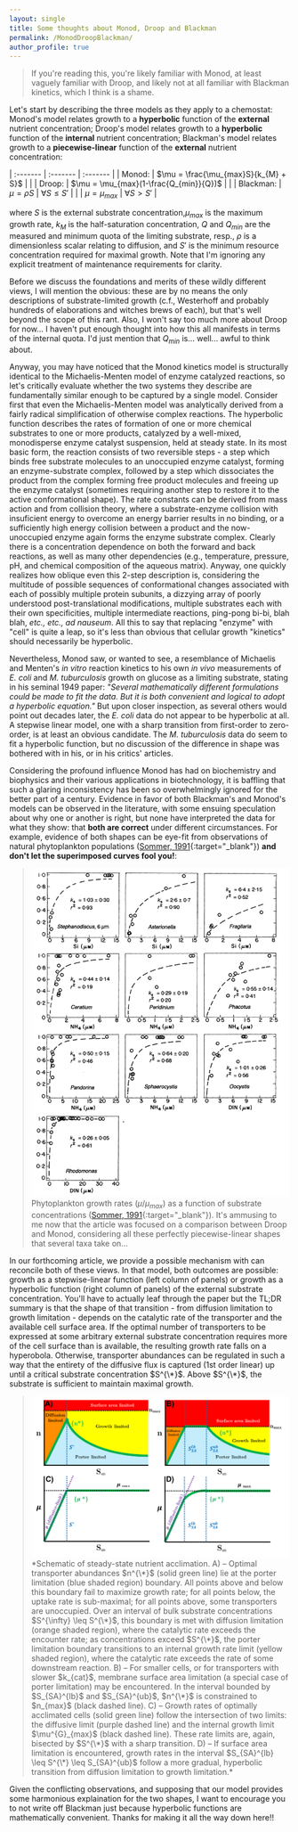 ```yaml
---
layout: single
title: Some thoughts about Monod, Droop and Blackman
permalink: /MonodDroopBlackman/
author_profile: true
---
```


> If you're reading this, you're likely familiar with Monod, at least vaguely familiar with Droop, and likely not at all familiar with Blackman kinetics, which I think is a shame.  

Let's start by describing the three models as they apply to a chemostat: Monod's model relates growth to a **hyperbolic** function of the **external** nutrient concentration; Droop's model relates growth to a **hyperbolic** function of the **internal** nutrient concentration; Blackman's model relates growth to a **piecewise-linear** function of the **external** nutrient concentration:  


| :------- | :------- | :------- |
| Monod: | $\mu = \frac{\mu_{max}S}{k_{M} + S}$  | |
| Droop: | $\mu = \mu_{max}(1-\frac{Q_{min}}{Q})$  | |
| Blackman: | $\mu = \rho S$ | $\forall S \leq S'$ |
| | $\mu = \mu_{max}$ | $\forall S > S'$ |

where $S$ is the external substrate concentration,$\mu_{max}$ is the maximum growth rate, $k_{M}$ is the half-saturation concentration, $Q$ and $Q_{min}$ are the measured and minimum quota of the limiting substrate, resp., $\rho$ is a dimensionless scalar relating to diffusion, and $S'$ is the minimum resource concentration required for maximal growth. Note that I'm ignoring any explicit treatment of maintenance requirements for clarity. 

Before we discuss the foundations and merits of these wildly different views, I will mention the obvious: these are by no means the only descriptions of substrate-limited growth (c.f., Westerhoff and probably hundreds of elaborations and witches brews of each), but that's well beyond the scope of this rant. Also, I won't say too much more about Droop for now... I haven't put enough thought into how this all manifests in terms of the internal quota. I'd just mention that $Q_{min}$ is... well... awful to think about. 

Anyway, you may have noticed that the Monod kinetics model is structurally identical to the Michaelis-Menten model of enzyme catalyzed reactions, so let's critically evaluate whether the two systems they describe are fundamentally similar enough to be captured by a single model. Consider first that even the Michaelis-Menten model was analytically derived from a fairly radical simplification of otherwise complex reactions. The hyperbolic function describes the rates of formation of one or more chemical substrates to one or more products, catalyzed by a well-mixed, monodisperse enzyme catalyst suspension, held at steady state. In its most basic form, the reaction consists of two reversible steps - a step which binds free substrate molecules to an unoccupied enzyme catalyst, forming an enzyme-substrate complex, followed by a step which dissociates the product from the complex forming free product molecules and freeing up the enzyme catalyst (sometimes requiring another step to restore it to the active conformational shape). The rate constants can be derived from mass action and from collision theory, where a substrate-enzyme collision with insuficient energy to overcome an energy barrier results in no binding, or a sufficiently high energy collision between a product and the now-unoccupied enzyme again forms the enzyme substrate complex. Clearly there is a concentration dependence on both the forward and back reactions, as well as many other dependencies (e.g., temperature, pressure, pH, and chemical composition of the aqueous matrix). Anyway, one quickly realizes how oblique even this 2-step description is, considering the multitude of possible sequences of conformational changes associated with each of possibly multiple protein subunits, a dizzying array of poorly understood post-translational modifications, multiple substrates each with their own specificities, multiple intermediate reactions, ping-pong bi-bi, blah blah, *etc., etc., ad nauseum*. All this to say that replacing "enzyme" with "cell" is quite a leap, so it's less than obvious that cellular growth "kinetics" should necessarily be hyperbolic.          

Nevertheless, Monod saw, or wanted to see, a resemblance of Michaelis and Menten's *in vitro* reaction kinetics to his own *in vivo* measurements of *E. coli* and *M. tuburculosis* growth on glucose as a limiting substrate, stating in his seminal 1949 paper: *"Several mathematically different formulations could be made to fit the data. But it is both convenient and logical to adopt a hyperbolic equation."* But upon closer inspection, as several others would point out decades later, the *E. coli* data do not appear to be hyperbolic at all. A stepwise linear model, one with a sharp transition from first-order to zero-order, is at least an obvious candidate. The *M. tuburculosis* data do seem to fit a hyperbolic function, but no discussion of the difference in shape was bothered with in his, or in his critics' articles.  

Considering the profound influence Monod has had on biochemistry and biophysics and their various applications in biotechnology, it is baffling that such a glaring inconsistency has been so overwhelmingly ignored for the better part of a century. Evidence in favor of both Blackman's and Monod's models can be observed in the literature, with some ensuing speculation about why one or another is right, but none have interpreted the data for what they show: that **both are correct** under different circumstances. For example, evidence of both shapes can be eye-fit from observations of natural phytoplankton populations ([Sommer, 1991](https://ascelibrary.org/doi/10.1061/%28ASCE%29EE.1943-7870.0000257){:target="_blank"}) **and don't let the superimposed curves fool you!**:   

> ![Sommer Figure](/assets/images/Sommer_1991_Fig4.jpg)
> Phytoplankton growth rates ($\mu / \mu_{max}$) as a function of substrate concentrations ([Sommer, 1991](https://ascelibrary.org/doi/10.1061/%28ASCE%29EE.1943-7870.0000257){:target="_blank"}). It's ammusing to me now that the article was focused on a comparison between Droop and Monod, considering all these perfectly piecewise-linear shapes that several taxa take on...

In our forthcoming article, we provide a possible mechanism with can reconcile both of these views. In that model, both outcomes are possible: growth as a stepwise-linear function (left column of panels) or growth as a hyperbolic function (right column of panels) of the external substrate concentration. You'll have to actually leaf through the paper but the TL;DR summary is that the shape of that transition - from diffusion limitation to growth limitation - depends on the catalytic rate of the transporter and the available cell surface area. If the optimal number of transporters to be expressed at some arbitrary external substrate concentration requires more of the cell surface than is available, the resulting growth rate falls on a hyperobola. Otherwise, transporter abundances can be regulated in such a way that the entirety of the diffusive flux is captured (1st order linear) up until a critical substrate concentration $S^{\*}$. Above $S^{\*}$, the substrate is sufficient to maintain maximal growth.

> <img src="/assets/images/Figure_3.pdf" alt="Figure 3" style="width:640px">
> *Schematic of steady-state nutrient acclimation. A) – Optimal transporter abundances $n^{\*}$ (solid green line) lie at the porter limitation (blue shaded region) boundary. All points above and below this boundary fail to maximize growth rate; for all points below, the uptake rate is sub-maximal; for all points above, some transporters are unoccupied. Over an interval of bulk substrate concentrations $S^{\infty} \leq S^{\*}$, this boundary is met with diffusion limitation (orange shaded region), where the catalytic rate exceeds the encounter rate; as concentrations exceed $S^{\*}$, the porter limitation boundary transitions to an internal growth rate limit (yellow shaded region), where the catalytic rate exceeds the rate of some downstream reaction. B) – For smaller cells, or for transporters with slower $k_{cat}$, membrane surface area limitation (a special case of porter limitation) may be encountered. In the interval bounded by $S_{SA}^{lb}$ and $S_{SA}^{ub}$, $n^{\*}$ is constrained to $n_{max}$ (black dashed line). C) – Growth rates of optimally acclimated cells (solid green line) follow the intersection of two limits: the diffusive limit (purple dashed line) and the internal growth limit $\mu^{G}_{max}$ (black dashed line). These rate limits are, again, bisected by $S^{\*}$ with a sharp transition. D) – If surface area limitation is encountered, growth rates in the interval $S_{SA}^{lb} \leq S^{\*} \leq S_{SA}^{ub}$ follow a more gradual, hyperbolic transition from diffusion limitation to growth limitation.*  

Given the conflicting observations, and supposing that our model provides some harmonious explaination for the two shapes, I want to encourage you to not write off Blackman just because hyperbolic functions are mathematically convenient. Thanks for making it all the way down here!!

